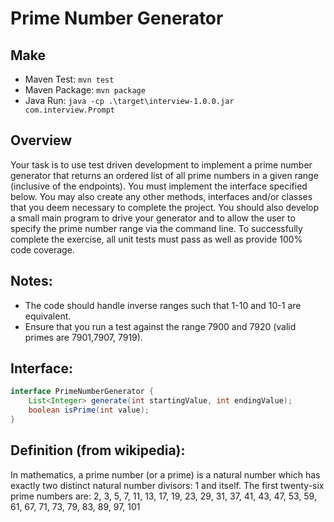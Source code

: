# Prime Number Generator

## Make

- Maven Test: `mvn test`
- Maven Package: `mvn package`
- Java Run: `java -cp .\target\interview-1.0.0.jar com.interview.Prompt`

## Overview

Your task is to use test driven development to implement a prime number generator that returns an ordered list of all prime numbers in a given range (inclusive of the endpoints). You must implement the interface specified below. You may also create any other methods, interfaces and/or classes that you deem necessary to complete the project. You should also develop a small main program to drive your generator and to allow the user to specify the prime number range via the command line. To successfully complete the exercise, all unit tests must pass as well as provide 100% code coverage.

## Notes:

- The code should handle inverse ranges such that 1-10 and 10-1 are equivalent.
- Ensure that you run a test against the range 7900 and 7920 (valid primes are 7901,7907, 7919).

## Interface:

```java
interface PrimeNumberGenerator {
    List<Integer> generate(int startingValue, int endingValue);
    boolean isPrime(int value);
}
```

## Definition (from wikipedia):

In mathematics, a prime number (or a prime) is a natural number which has exactly two distinct natural number divisors: 1 and itself. The first twenty-six prime numbers are:
2, 3, 5, 7, 11, 13, 17, 19, 23, 29, 31, 37, 41, 43, 47, 53, 59, 61, 67, 71, 73, 79, 83, 89, 97, 101
